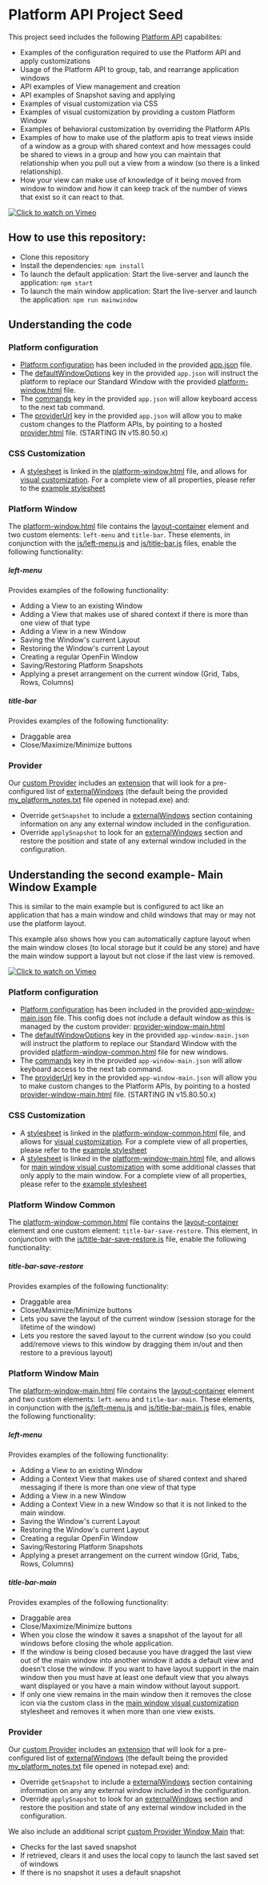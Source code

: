 # Platform API Project Seed

This project seed includes the following [Platform API](https://openfin.co/platform-api) capabilites:

* Examples of the configuration required to use the Platform API and apply customizations
* Usage of the Platform API to group, tab, and rearrange application windows
* API examples of View management and creation
* API examples of Snapshot saving and applying
* Examples of visual customization via CSS
* Examples of visual customization by providing a custom Platform Window
* Examples of behavioral customization by overriding the Platform APIs
* Examples of how to make use of the platform apis to treat views inside of a window as a group with shared context and how messages could be shared to views in a group and how you can maintain that relationship when you pull out a view from a window (so there is a linked relationship).
* How your view can make use of knowledge of it being moved from window to window and how it can keep track of the number of views that exist so it can react to that.

[![Click to watch on Vimeo](openfin-seed-project-first-demo-preview.png)](https://vimeo.com/401935037)

## How to use this repository:

* Clone this repository
* Install the dependencies: `npm install`
* To launch the default application: Start the live-server and launch the application: `npm start`
* To launch the main window application: Start the live-server and launch the application: `npm run mainwindow`

## Understanding the code

### Platform configuration
* [Platform configuration](https://developers.openfin.co/docs/platform-api#section-1-launching-a-platform) has been included in the provided [app.json](app.json) file.
* The [defaultWindowOptions](https://developers.openfin.co/docs/platform-api#section-standard-window-customization) key in the provided `app.json` will instruct the platform to replace our Standard Window with the provided [platform-window.html](platform-window.html) file.
* The [commands](https://developers.openfin.co/docs/platform-api#section-5-3-using-keyboard-commands) key in the provided `app.json` will allow keyboard access to the next tab command.
* The [providerUrl]() key in the provided `app.json` will allow you to make custom changes to the Platform APIs, by pointing to a hosted [provider.html](provider.html) file. (STARTING IN v15.80.50.x)

### CSS Customization
* A [stylesheet](https://developers.openfin.co/docs/platform-api#section-standard-window-customization) is linked in the [platform-window.html](platform-window.html) file, and allows for [visual customization](styles/frame-styles.css). For a complete view of all properties, please refer to the [example stylesheet](https://github.com/openfin/layouts-v2-style-examples)

### Platform Window
The [platform-window.html](platform-window.html) file contains the [layout-container](https://developers.openfin.co/docs/platform-api#section-5-2-complete-window-customization) element and two custom elements: `left-menu` and `title-bar`. These elements, in conjunction with the [js/left-menu.js](js/left-menu.js) and [js/title-bar.js](js/title-bar.js) files, enable the following functionality:

##### left-menu
Provides examples of the following functionality:
* Adding a View to an existing Window
* Adding a View that makes use of shared context if there is more than one view of that type
* Adding a View in a new Window
* Saving the Window's current Layout
* Restoring the Window's current Layout
* Creating a regular OpenFin Window
* Saving/Restoring Platform Snapshots
* Applying a preset arrangement on the current window (Grid, Tabs, Rows, Columns)

##### title-bar
Provides examples of the following functionality:
* Draggable area
* Close/Maximize/Minimize buttons

### Provider
Our [custom Provider](js/platform-provider.js) includes an [extension](js/external-window-snapshot.js) that will look for a pre-configured list of [externalWindows](https://cdn.openfin.co/docs/javascript/15.80.49.21/ExternalWindow.html) (the default being the provided [my_platform_notes.txt](my_platform_notes.txt) file opened in notepad.exe) and:

* Override `getSnapshot` to include a [externalWindows](https://cdn.openfin.co/docs/javascript/15.80.49.21/ExternalWindow.html) section containing information on any any external window included in the configuration.
* Override `applySnapshot` to look for an [externalWindows](https://cdn.openfin.co/docs/javascript/15.80.49.21/ExternalWindow.html) section and restore the position and state of any external window included in the configuration.

## Understanding the second example- Main Window Example

This is similar to the main example but is configured to act like an application that has a main window and child windows that may or may not use the platform layout.

This example also shows how you can automatically capture layout when the main window closes (to local storage but it could be any store) and have the main window support a layout but not close if the last view is removed.

[![Click to watch on Vimeo](openfin-seed-project-second-demo-preview.png)](https://vimeo.com/401942382)

### Platform configuration
* [Platform configuration](https://developers.openfin.co/docs/platform-api#section-1-launching-a-platform) has been included in the provided [app-window-main.json](app-window-main.json) file. This config does not include a default window as this is managed by the custom provider: [provider-window-main.html](provider-window-main.html)
* The [defaultWindowOptions](https://developers.openfin.co/docs/platform-api#section-standard-window-customization) key in the provided `app-window-main.json` will instruct the platform to replace our Standard Window with the provided [platform-window-common.html](platform-window-common.html) file for new windows.
* The [commands](https://developers.openfin.co/docs/platform-api#section-5-3-using-keyboard-commands) key in the provided `app-window-main.json` will allow keyboard access to the next tab command.
* The [providerUrl]() key in the provided `app-window-main.json` will allow you to make custom changes to the Platform APIs, by pointing to a hosted [provider-window-main.html](provider-window-main.html) file. (STARTING IN v15.80.50.x)

### CSS Customization
* A [stylesheet](https://developers.openfin.co/docs/platform-api#section-standard-window-customization) is linked in the [platform-window-common.html](platform-window-common.html) file, and allows for [visual customization](styles/frame-styles.css). For a complete view of all properties, please refer to the [example stylesheet](https://github.com/openfin/layouts-v2-style-examples)
* A [stylesheet](https://developers.openfin.co/docs/platform-api#section-standard-window-customization) is linked in the [platform-window-main.html](platform-window-main.html) file, and allows for [main window visual customization](styles/frame-styles-window-main.css) with some additional classes that only apply to the main window. For a complete view of all properties, please refer to the [example stylesheet](https://github.com/openfin/layouts-v2-style-examples)

### Platform Window Common
The [platform-window-common.html](platform-window-common.html) file contains the [layout-container](https://developers.openfin.co/docs/platform-api#section-5-2-complete-window-customization) element and one custom element: `title-bar-save-restore`. This element, in conjunction with the [js/title-bar-save-restore.js](js/title-bar-save-restore.js) file, enable the following functionality:

##### title-bar-save-restore
Provides examples of the following functionality:
* Draggable area
* Close/Maximize/Minimize buttons
* Lets you save the layout of the current window (session storage for the lifetime of the window)
* Lets you restore the saved layout to the current window (so you could add/remove views to this window by dragging them in/out and then restore to a previous layout)

### Platform Window Main
The [platform-window-main.html](platform-window-main.html) file contains the [layout-container](https://developers.openfin.co/docs/platform-api#section-5-2-complete-window-customization) element and two custom elements: `left-menu` and `title-bar-main`. These elements, in conjunction with the [js/left-menu.js](js/left-menu.js) and [js/title-bar-main.js](js/title-bar-main.js) files, enable the following functionality:

##### left-menu
Provides examples of the following functionality:
* Adding a View to an existing Window
* Adding a Context View that makes use of shared context and shared messaging if there is more than one view of that type
* Adding a View in a new Window
* Adding a Context View in a new Window so that it is not linked to the main window.
* Saving the Window's current Layout
* Restoring the Window's current Layout
* Creating a regular OpenFin Window
* Saving/Restoring Platform Snapshots
* Applying a preset arrangement on the current window (Grid, Tabs, Rows, Columns)

##### title-bar-main
Provides examples of the following functionality:
* Draggable area
* Close/Maximize/Minimize buttons
* When you close the window it saves a snapshot of the layout for all windows before closing the whole application.
* If the window is being closed because you have dragged the last view out of the main window into another window it adds a default view and doesn't close the window. If you want to have layout support in the main window then you must have at least one default view that you always want displayed or you have a main window without layout support.
* If only one view remains in the main window then it removes the close icon via the custom class in the [main window visual customization](styles/frame-styles-window-main.css) stylesheet and removes it when more than one view exists.


### Provider
Our [custom Provider](js/platform-provider.js) includes an [extension](js/external-window-snapshot.js) that will look for a pre-configured list of [externalWindows](https://cdn.openfin.co/docs/javascript/15.80.49.21/ExternalWindow.html) (the default being the provided [my_platform_notes.txt](my_platform_notes.txt) file opened in notepad.exe) and:

* Override `getSnapshot` to include a [externalWindows](https://cdn.openfin.co/docs/javascript/15.80.49.21/ExternalWindow.html) section containing information on any any external window included in the configuration.
* Override `applySnapshot` to look for an [externalWindows](https://cdn.openfin.co/docs/javascript/15.80.49.21/ExternalWindow.html) section and restore the position and state of any external window included in the configuration.

We also include an additional script [custom Provider Window Main](js/platform-provider-window-main.js) that:

* Checks for the last saved snapshot
* If retrieved, clears it and uses the local copy to launch the last saved set of windows
* If there is no snapshot it uses a default snapshot

